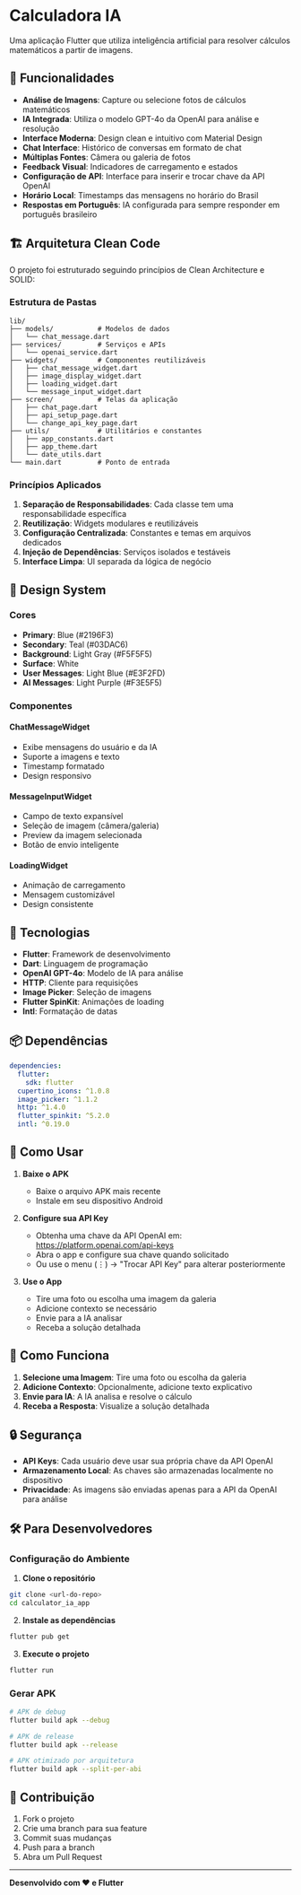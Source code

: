 # Calculadora IA

Uma aplicação Flutter que utiliza inteligência artificial para resolver cálculos matemáticos a partir de imagens.

## 🚀 Funcionalidades

- **Análise de Imagens**: Capture ou selecione fotos de cálculos matemáticos
- **IA Integrada**: Utiliza o modelo GPT-4o da OpenAI para análise e resolução
- **Interface Moderna**: Design clean e intuitivo com Material Design
- **Chat Interface**: Histórico de conversas em formato de chat
- **Múltiplas Fontes**: Câmera ou galeria de fotos
- **Feedback Visual**: Indicadores de carregamento e estados
- **Configuração de API**: Interface para inserir e trocar chave da API OpenAI
- **Horário Local**: Timestamps das mensagens no horário do Brasil
- **Respostas em Português**: IA configurada para sempre responder em português brasileiro

## 🏗️ Arquitetura Clean Code

O projeto foi estruturado seguindo princípios de Clean Architecture e SOLID:

### Estrutura de Pastas

```
lib/
├── models/           # Modelos de dados
│   └── chat_message.dart
├── services/         # Serviços e APIs
│   └── openai_service.dart
├── widgets/          # Componentes reutilizáveis
│   ├── chat_message_widget.dart
│   ├── image_display_widget.dart
│   ├── loading_widget.dart
│   └── message_input_widget.dart
├── screen/           # Telas da aplicação
│   ├── chat_page.dart
│   ├── api_setup_page.dart
│   └── change_api_key_page.dart
├── utils/            # Utilitários e constantes
│   ├── app_constants.dart
│   ├── app_theme.dart
│   └── date_utils.dart
└── main.dart         # Ponto de entrada
```

### Princípios Aplicados

1. **Separação de Responsabilidades**: Cada classe tem uma responsabilidade específica
2. **Reutilização**: Widgets modulares e reutilizáveis
3. **Configuração Centralizada**: Constantes e temas em arquivos dedicados
4. **Injeção de Dependências**: Serviços isolados e testáveis
5. **Interface Limpa**: UI separada da lógica de negócio

## 🎨 Design System

### Cores
- **Primary**: Blue (#2196F3)
- **Secondary**: Teal (#03DAC6)
- **Background**: Light Gray (#F5F5F5)
- **Surface**: White
- **User Messages**: Light Blue (#E3F2FD)
- **AI Messages**: Light Purple (#F3E5F5)

### Componentes

#### ChatMessageWidget
- Exibe mensagens do usuário e da IA
- Suporte a imagens e texto
- Timestamp formatado
- Design responsivo

#### MessageInputWidget
- Campo de texto expansível
- Seleção de imagem (câmera/galeria)
- Preview da imagem selecionada
- Botão de envio inteligente

#### LoadingWidget
- Animação de carregamento
- Mensagem customizável
- Design consistente

## 🔧 Tecnologias

- **Flutter**: Framework de desenvolvimento
- **Dart**: Linguagem de programação
- **OpenAI GPT-4o**: Modelo de IA para análise
- **HTTP**: Cliente para requisições
- **Image Picker**: Seleção de imagens
- **Flutter SpinKit**: Animações de loading
- **Intl**: Formatação de datas

## 📦 Dependências

```yaml
dependencies:
  flutter:
    sdk: flutter
  cupertino_icons: ^1.0.8
  image_picker: ^1.1.2
  http: ^1.4.0
  flutter_spinkit: ^5.2.0
  intl: ^0.19.0
```

## 🚀 Como Usar

1. **Baixe o APK**
   - Baixe o arquivo APK mais recente
   - Instale em seu dispositivo Android

2. **Configure sua API Key**
   - Obtenha uma chave da API OpenAI em: https://platform.openai.com/api-keys
   - Abra o app e configure sua chave quando solicitado
   - Ou use o menu (⋮) → "Trocar API Key" para alterar posteriormente

3. **Use o App**
   - Tire uma foto ou escolha uma imagem da galeria
   - Adicione contexto se necessário
   - Envie para a IA analisar
   - Receba a solução detalhada

## 📱 Como Funciona

1. **Selecione uma Imagem**: Tire uma foto ou escolha da galeria
2. **Adicione Contexto**: Opcionalmente, adicione texto explicativo
3. **Envie para IA**: A IA analisa e resolve o cálculo
4. **Receba a Resposta**: Visualize a solução detalhada

## 🔒 Segurança

- **API Keys**: Cada usuário deve usar sua própria chave da API OpenAI
- **Armazenamento Local**: As chaves são armazenadas localmente no dispositivo
- **Privacidade**: As imagens são enviadas apenas para a API da OpenAI para análise

## 🛠️ Para Desenvolvedores

### Configuração do Ambiente

1. **Clone o repositório**
```bash
git clone <url-do-repo>
cd calculator_ia_app
```

2. **Instale as dependências**
```bash
flutter pub get
```

3. **Execute o projeto**
```bash
flutter run
```

### Gerar APK

```bash
# APK de debug
flutter build apk --debug

# APK de release
flutter build apk --release

# APK otimizado por arquitetura
flutter build apk --split-per-abi
```

## 🤝 Contribuição

1. Fork o projeto
2. Crie uma branch para sua feature
3. Commit suas mudanças
4. Push para a branch
5. Abra um Pull Request

---

**Desenvolvido com ❤️ e Flutter**
